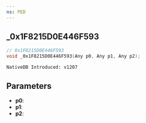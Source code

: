 ```yaml
---
ns: PED
---
```

## _0x1F8215D0E446F593

```c
// 0x1F8215D0E446F593
void _0x1F8215D0E446F593(Any p0, Any p1, Any p2);
```

```
NativeDB Introduced: v1207
```

## Parameters
* **p0**:
* **p1**:
* **p2**:
